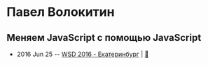 # Павел Волокитин

## Меняем JavaScript с помощью JavaScript
- 2016 Jun 25 -- [WSD 2016 - Екатеринбург](https://www.youtube.com/watch?v=zoq95j3V43g)  | [:notebook:](https://wsd.events/2016/06/25/pres/changing-js.pdf)  
